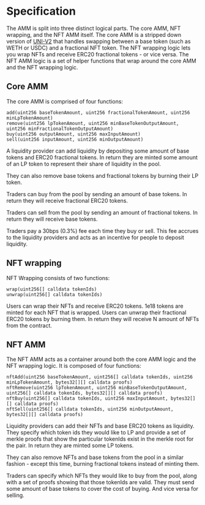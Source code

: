 # Specification

The AMM is split into three distinct logical parts. The core AMM, NFT wrapping, and the NFT AMM itself. The core AMM is a stripped down version of [UNI-V2](https://github.com/Uniswap/v2-core) that handles swapping between a base token (such as WETH or USDC) and a fractional NFT token. The NFT wrapping logic lets you wrap NFTs and receive ERC20 fractional tokens - or vice versa. The NFT AMM logic is a set of helper functions that wrap around the core AMM and the NFT wrapping logic.

## Core AMM

The core AMM is comprised of four functions:

```solidity
add(uint256 baseTokenAmount, uint256 fractionalTokenAmount, uint256 minLpTokenAmount)
remove(uint256 lpTokenAmount, uint256 minBaseTokenOutputAmount, uint256 minFractionalTokenOutputAmount)
buy(uint256 outputAmount, uint256 maxInputAmount)
sell(uint256 inputAmount, uint256 minOutputAmount)
```

A liquidity provider can add liquidity by depositing some amount of base tokens and ERC20 fractional tokens.
In return they are minted some amount of an LP token to represent their share of liquidity in the pool.

They can also remove base tokens and fractional tokens by burning their LP token.

Traders can buy from the pool by sending an amount of base tokens. In return they will receive fractional ERC20 tokens.

Traders can sell from the pool by sending an amount of fractional tokens. In return they will receive base tokens.

Traders pay a 30bps (0.3%) fee each time they buy or sell. This fee accrues to the liquidity providers and acts as an incentive for people to deposit liquidity.

## NFT wrapping

NFT Wrapping consists of two functions:

```
wrap(uint256[] calldata tokenIds)
unwrap(uint256[] calldata tokenIds)
```

Users can wrap their NFTs and receive ERC20 tokens. 1e18 tokens are minted for each NFT that is wrapped.
Users can unwrap their fractional ERC20 tokens by burning them. In return they will receive N amount of NFTs from the contract.

## NFT AMM

The NFT AMM acts as a container around both the core AMM logic and the NFT wrapping logic.
It is composed of four functions:

```
nftAdd(uint256 baseTokenAmount, uint256[] calldata tokenIds, uint256 minLpTokenAmount, bytes32[][] calldata proofs)
nftRemove(uint256 lpTokenAmount, uint256 minBaseTokenOutputAmount, uint256[] calldata tokenIds, bytes32[][] calldata proofs)
nftBuy(uint256[] calldata tokenIds, uint256 maxInputAmount, bytes32[][] calldata proofs)
nftSell(uint256[] calldata tokenIds, uint256 minOutputAmount, bytes32[][] calldata proofs)
```

Liquidity providers can add their NFTs and base ERC20 tokens as liquidity. They specify which token ids they would like to LP and provide a set of merkle proofs that show the particular tokenIds exist in the merkle root for the pair. In return they are minted some LP tokens.

They can also remove NFTs and base tokens from the pool in a similar fashion - except this time, burning fractional tokens instead of minting them.

Traders can specify which NFTs they would like to buy from the pool, along with a set of proofs showing that those tokenIds are valid. They must send some amount of base tokens to cover the cost of buying. And vice versa for selling.